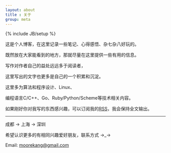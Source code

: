 ```yaml
---
layout: about
title : 关于
group: meta
---
```

{% include JB/setup %}


 这是个人博客，在这里记录一些笔记、心得感悟、杂七杂八好玩的。

 既然放在大家能看到的地方，那就尽量在这里提供一些有用的信息。

 写作对作者自己的益处远远多于阅读者，

 这里写出的文字也更多是自己的一个积累和沉淀。

 这里多为算法和程序设计、Linux、

 编程语言C/C++、Go、Ruby/Python/Scheme等技术相关内容。

 如果刚好你对我写的东西感兴趣，可以订阅我的[RSS](atom.xml)，我会保持全文输出。

 --------------------------------------------

 成都 -> 上海 -> 深圳

 希望认识更多的有相同兴趣爱好朋友，联系方式 →_→

 Email: moorekang@gmail.com
